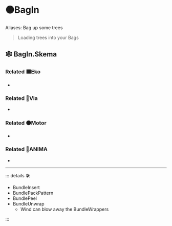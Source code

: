 # 🟠<motor>BagIn</motor>

Aliases: Bag up some trees

> Loading trees into your Bags

## 🕸 BagIn.Skema

### Related 🟩<ekos>Eko</ekos>

-

### Related 🔻<via>Via</via>

-

### Related 🟠<motor>Motor</motor>

-

### Related 💜<anima>ANIMA</anima>

-

---

<!-- =================================================== -->
<!-- =================================================== -->
<!-- =================================================== -->
<!-- =================================================== -->
<!-- =================================================== -->
::: details 🛠

- BundleInsert
- BundlePackPattern
- BundlePeel
- BundleUnwrap
    - Wind can blow away the BundleWrappers

:::
